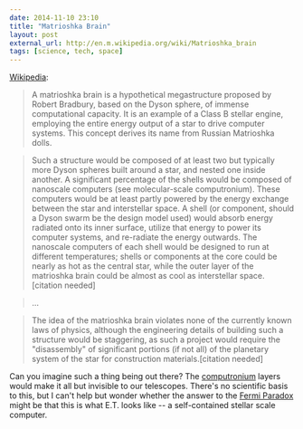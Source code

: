 ```yaml
---
date: 2014-11-10 23:10
title: "Matrioshka Brain"
layout: post
external_url: http://en.m.wikipedia.org/wiki/Matrioshka_brain
tags: [science, tech, space]
---
```

[Wikipedia](http://en.m.wikipedia.org/wiki/Matrioshka_brain):

>A matrioshka brain is a hypothetical megastructure proposed by Robert Bradbury, based on the Dyson sphere, of immense computational capacity. It is an example of a Class B stellar engine, employing the entire energy output of a star to drive computer systems. This concept derives its name from Russian Matrioshka dolls.

>Such a structure would be composed of at least two but typically more Dyson spheres built around a star, and nested one inside another. A significant percentage of the shells would be composed of nanoscale computers (see molecular-scale computronium). These computers would be at least partly powered by the energy exchange between the star and interstellar space. A shell (or component, should a Dyson swarm be the design model used) would absorb energy radiated onto its inner surface, utilize that energy to power its computer systems, and re-radiate the energy outwards. The nanoscale computers of each shell would be designed to run at different temperatures; shells or components at the core could be nearly as hot as the central star, while the outer layer of the matrioshka brain could be almost as cool as interstellar space.[citation needed]

>…

>The idea of the matrioshka brain violates none of the currently known laws of physics, although the engineering details of building such a structure would be staggering, as such a project would require the "disassembly" of significant portions (if not all) of the planetary system of the star for construction materials.[citation needed]

Can you imagine such a thing being out there? The [computronium](http://en.m.wikipedia.org/wiki/Computronium) layers would make it all but invisible to our telescopes. There's no scientific basis to this, but I can't help but wonder whether the answer to the [Fermi Paradox](http://en.m.wikipedia.org/wiki/Fermi_paradox) might be that this is what E.T. looks like -- a self-contained stellar scale computer.
